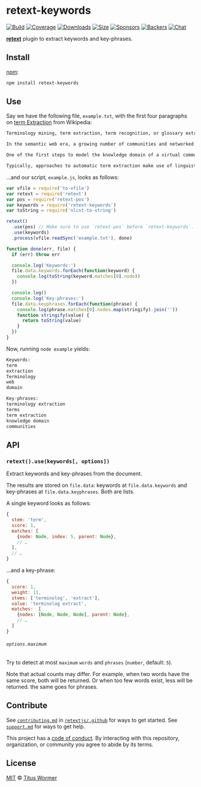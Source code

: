 # retext-keywords

[![Build][build-badge]][build]
[![Coverage][coverage-badge]][coverage]
[![Downloads][downloads-badge]][downloads]
[![Size][size-badge]][size]
[![Sponsors][sponsors-badge]][collective]
[![Backers][backers-badge]][collective]
[![Chat][chat-badge]][chat]

[**retext**][retext] plugin to extract keywords and key-phrases.

## Install

[npm][]:

```sh
npm install retext-keywords
```

## Use

Say we have the following file, `example.txt`, with the first four paragraphs
on [term Extraction][term-extraction] from Wikipedia:

```txt
Terminology mining, term extraction, term recognition, or glossary extraction, is a subtask of information extraction. The goal of terminology extraction is to automatically extract relevant terms from a given corpus.

In the semantic web era, a growing number of communities and networked enterprises started to access and interoperate through the internet. Modeling these communities and their information needs is important for several web applications, like topic-driven web crawlers, web services, recommender systems, etc. The development of terminology extraction is essential to the language industry.

One of the first steps to model the knowledge domain of a virtual community is to collect a vocabulary of domain-relevant terms, constituting the linguistic surface manifestation of domain concepts. Several methods to automatically extract technical terms from domain-specific document warehouses have been described in the literature.

Typically, approaches to automatic term extraction make use of linguistic processors (part of speech tagging, phrase chunking) to extract terminological candidates, i.e. syntactically plausible terminological noun phrases, NPs (e.g. compounds "credit card", adjective-NPs "local tourist information office", and prepositional-NPs "board of directors" - in English, the first two constructs are the most frequent). Terminological entries are then filtered from the candidate list using statistical and machine learning methods. Once filtered, because of their low ambiguity and high specificity, these terms are particularly useful for conceptualizing a knowledge domain or for supporting the creation of a domain ontology. Furthermore, terminology extraction is a very useful starting point for semantic similarity, knowledge management, human translation and machine translation, etc.
```

…and our script, `example.js`, looks as follows:

```js
var vfile = require('to-vfile')
var retext = require('retext')
var pos = require('retext-pos')
var keywords = require('retext-keywords')
var toString = require('nlcst-to-string')

retext()
  .use(pos) // Make sure to use `retext-pos` before `retext-keywords`.
  .use(keywords)
  .process(vfile.readSync('example.txt'), done)

function done(err, file) {
  if (err) throw err

  console.log('Keywords:')
  file.data.keywords.forEach(function(keyword) {
    console.log(toString(keyword.matches[0].node))
  })

  console.log()
  console.log('Key-phrases:')
  file.data.keyphrases.forEach(function(phrase) {
    console.log(phrase.matches[0].nodes.map(stringify).join(''))
    function stringify(value) {
      return toString(value)
    }
  })
}
```

Now, running `node example` yields:

```txt
Keywords:
term
extraction
Terminology
web
domain

Key-phrases:
terminology extraction
terms
term extraction
knowledge domain
communities
```

## API

### `retext().use(keywords[, options])`

Extract keywords and key-phrases from the document.

The results are stored on `file.data`: keywords at `file.data.keywords` and
key-phrases at `file.data.keyphrases`.
Both are lists.

A single keyword looks as follows:

```js
{
  stem: 'term',
  score: 1,
  matches: [
    {node: Node, index: 5, parent: Node},
    // …
  ],
  // …
}
```

…and a key-phrase:

```js
{
  score: 1,
  weight: 11,
  stems: ['terminolog', 'extract'],
  value: 'terminolog extract',
  matches:  [
    {nodes: [Node, Node, Node], parent: Node},
    // …
  ]
}
```

###### `options.maximum`

Try to detect at most `maximum` `words` and `phrases` (`number`, default: `5`).

Note that actual counts may differ.
For example, when two words have the same score, both will be returned.
Or when too few words exist, less will be returned. the same goes for phrases.

## Contribute

See [`contributing.md`][contributing] in [`retextjs/.github`][health] for ways
to get started.
See [`support.md`][support] for ways to get help.

This project has a [code of conduct][coc].
By interacting with this repository, organization, or community you agree to
abide by its terms.

## License

[MIT][license] © [Titus Wormer][author]

<!-- Definitions -->

[build-badge]: https://img.shields.io/travis/retextjs/retext-keywords.svg

[build]: https://travis-ci.org/retextjs/retext-keywords

[coverage-badge]: https://img.shields.io/codecov/c/github/retextjs/retext-keywords.svg

[coverage]: https://codecov.io/github/retextjs/retext-keywords

[downloads-badge]: https://img.shields.io/npm/dm/retext-keywords.svg

[downloads]: https://www.npmjs.com/package/retext-keywords

[size-badge]: https://img.shields.io/bundlephobia/minzip/retext-keywords.svg

[size]: https://bundlephobia.com/result?p=retext-keywords

[sponsors-badge]: https://opencollective.com/unified/sponsors/badge.svg

[backers-badge]: https://opencollective.com/unified/backers/badge.svg

[collective]: https://opencollective.com/unified

[chat-badge]: https://img.shields.io/badge/chat-discussions-success.svg

[chat]: https://github.com/retextjs/retext/discussions

[npm]: https://docs.npmjs.com/cli/install

[health]: https://github.com/retextjs/.github

[contributing]: https://github.com/retextjs/.github/blob/HEAD/contributing.md

[support]: https://github.com/retextjs/.github/blob/HEAD/support.md

[coc]: https://github.com/retextjs/.github/blob/HEAD/code-of-conduct.md

[license]: license

[author]: https://wooorm.com

[retext]: https://github.com/retextjs/retext

[term-extraction]: https://en.wikipedia.org/wiki/Terminology_extraction
